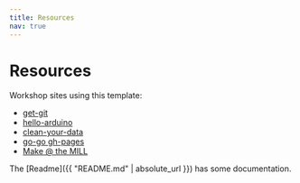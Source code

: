 ```yaml
---
title: Resources
nav: true
---
```


# Resources

Workshop sites using this template:

- [get-git](https://uidaholib.github.io/get-git/)
- [hello-arduino](https://evanwill.github.io/hello-arduino/)
- [clean-your-data](https://evanwill.github.io/clean-your-data/)
- [go-go gh-pages](https://evanwill.github.io/go-go-ghpages/)
- [Make @ the MILL](https://uidaholib.github.io/make-at-the-mill/)

The [Readme]({{ "README.md" | absolute_url }}) has some documentation.
